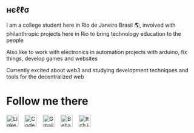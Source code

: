 ## нєℓℓσ

I am a college student here in Rio de Janeiro Brasil 🌎, involved with philanthropic projects here in Rio to bring technology education to the people

Also like to work with electronics in automation projects with arduino, fix things, develop games and websites

Currently excited about web3 and studying development techniques and tools for the decentralized web


# Follow me there

[<img src="https://cdn.jsdelivr.net/gh/devicons/devicon/icons/linkedin/linkedin-original.svg" alt="Linkedin Logo" width="32">](https://www.linkedin.com/in/nicholasaffonsop/)&nbsp; &nbsp; 
[<img src="https://www.seekpng.com/png/full/932-9322813_codepen-icon-logo-black-and-white-png-format.png" alt="CodePen Logo" width="32">](https://codepen.io/nicholasaffonso)&nbsp; &nbsp;
[<img src="https://github.com/TheDudeThatCode/TheDudeThatCode/blob/master/Assets/Gmail.svg" alt="Gmail Logo" height="32">](mailto:nicholasaffonsop@gmail.com)&nbsp; &nbsp;
[<img src="https://cdn.jsdelivr.net/gh/devicons/devicon/icons/behance/behance-original.svg" alt="Behance Logo" height="32"/>](https://www.behance.net/nicholasaffonso)&nbsp; &nbsp;
[<img src="https://static.itch.io/images/itchio-textless-white.svg" alt="Itch.io Logo" height="32"/>](https://nicholasaffonso.itch.io/)
